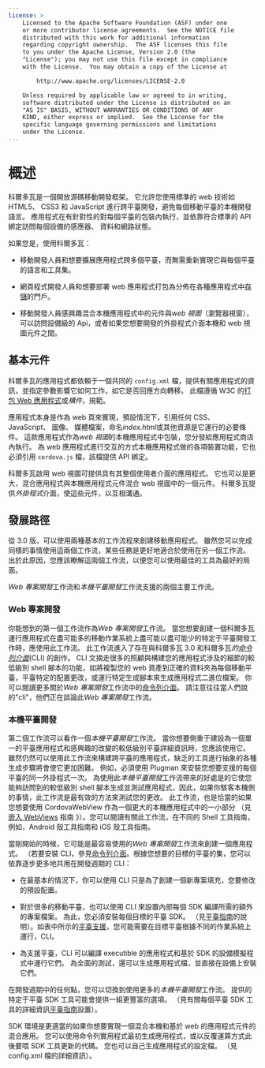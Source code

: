 ```yaml
---
license: >
    Licensed to the Apache Software Foundation (ASF) under one
    or more contributor license agreements.  See the NOTICE file
    distributed with this work for additional information
    regarding copyright ownership.  The ASF licenses this file
    to you under the Apache License, Version 2.0 (the
    "License"); you may not use this file except in compliance
    with the License.  You may obtain a copy of the License at

        http://www.apache.org/licenses/LICENSE-2.0

    Unless required by applicable law or agreed to in writing,
    software distributed under the License is distributed on an
    "AS IS" BASIS, WITHOUT WARRANTIES OR CONDITIONS OF ANY
    KIND, either express or implied.  See the License for the
    specific language governing permissions and limitations
    under the License.
---
```


# 概述

科爾多瓦是一個開放源碼移動開發框架。 它允許您使用標準的 web 技術如 HTML5、 CSS3 和 JavaScript 進行跨平臺開發，避免每個移動平臺的本機開發語言。 應用程式在有針對性的對每個平臺的包裝內執行，並依靠符合標準的 API 綁定訪問每個設備的感應器、 資料和網路狀態。

如果您是，使用科爾多瓦：

*   移動開發人員和想要擴展應用程式跨多個平臺，而無需重新實現它與每個平臺的語言和工具集。

*   網頁程式開發人員和想要部署 web 應用程式打包為分佈在各種應用程式中<a href="../../cordova/storage/storage.html">存儲</a>的門戶。

*   移動開發人員感興趣混合本機應用程式中的元件與*web 視圖*（瀏覽器視窗），可以訪問設備級的 Api，或者如果您想要開發的外掛程式介面本機和 web 視圖元件之間。

## 基本元件

科爾多瓦的應用程式都依賴于一個共同的 `config.xml` 檔，提供有關應用程式的資訊，並指定參數影響它如何工作，如它是否回應方向轉移。 此檔遵循 W3C 的[打包 Web 應用程式][1]或*構件*，規範。

 [1]: http://www.w3.org/TR/widgets/

應用程式本身是作為 web 頁來實現，預設情況下，引用任何 CSS、 JavaScript、 圖像、 媒體檔案，命名*index.html*或其他資源是它運行的必要條件。 這款應用程式作為*web 視圖*的本機應用程式中包裝，您分發給應用程式商店內執行。 為 web 應用程式進行交互的方式本機應用程式做的各項裝置功能，它也必須引用 `cordova.js` 檔，該檔提供 API 綁定。

科爾多瓦啟用 web 視圖可提供具有其整個使用者介面的應用程式。 它也可以是更大，混合應用程式與本機應用程式元件混合 web 視圖中的一個元件。 科爾多瓦提供*外掛程式*介面，使這些元件，以互相溝通。

## 發展路徑

從 3.0 版，可以使用兩種基本的工作流程來創建移動應用程式。 雖然您可以完成同樣的事情使用這兩個工作流，某些任務是更好地適合於使用在另一個工作流。 出於此原因，您應該瞭解這兩個工作流，以便您可以使用最佳的工具為最好的局面。

*Web 專案開發*工作流和*本機平臺開發*工作流支援的兩個主要工作流。

### Web 專案開發

你能想到的第一個工作流作為*Web 專案開發*工作流。 當您想要創建一個科爾多瓦運行應用程式在盡可能多的移動作業系統上盡可能以盡可能少的特定于平臺開發工作時，應使用此工作流。 此工作流進入了存在與科爾多瓦 3.0 和科爾多瓦*的<a href="../cli/index.html">命令列介面</a>*(CLI) 的創作。 CLI 文摘走很多的照顧與構建您的應用程式涉及的細節的較低級別 shell 腳本的功能，如將複製您的 web 資產到正確的資料夾為每個移動平臺，平臺特定的配置更改，或運行特定生成腳本來生成應用程式二進位檔案。 你可以閱讀更多關於*Web 專案開發*工作流中的<a href="../cli/index.html">命令列介面</a>。 請注意往往當人們說的"cli"，他們正在談論此*Web 專案開發*工作流。

### 本機平臺開發

第二個工作流可以看作一個*本機平臺開發*工作流。 當你想要側重于建設為一個單一的平臺應用程式和感興趣的改變的較低級別平臺詳細資訊時，您應該使用它。 雖然仍然可以使用此工作流來構建跨平臺的應用程式，缺乏的工具進行抽象的各種生成步驟將會使它更加困難。 例如，必須使用 Plugman 來安裝您想要支援的每個平臺的同一外掛程式一次。 為使用此*本機平臺開發*工作流帶來的好處是的它使您能夠訪問到的較低級別 shell 腳本生成並測試應用程式，因此，如果你駭客本機側的事情，此工作流是最有效的方法來測試您的更改。 此工作流，也是恰當的如果您想要使用 CordovaWebView 作為一個更大的本機應用程式中的一小部分 （見<a href="../hybrid/webviews/index.html">嵌入 WebViews</a> 指南 》）。您可以閱讀有關此工作流，在不同的 Shell 工具指南，例如，Android 殼工具指南和 iOS 殼工具指南。

當剛開始的時候，它可能是最容易使用的*Web 專案開發*工作流來創建一個應用程式。 （若要安裝 CLI，參見<a href="../cli/index.html">命令列介面</a>。根據您想要的目標的平臺的集，您可以依靠逐步更多地共用在開發週期的 CLI：

*   在最基本的情況下，你可以使用 CLI 只是為了創建一個新專案填充，您要修改的預設配置。

*   對於很多的移動平臺，也可以使用 CLI 來設置內部每個 SDK 編譯所需的額外的專案檔案。 為此，您必須安裝每個目標的平臺 SDK。 （見<a href="../platforms/index.html">平臺指南</a>的說明）。如表中所示的<a href="../support/index.html">平臺支援</a>，您可能需要在目標平臺根據不同的作業系統上運行，CLI。

*   為支援平臺，CLI 可以編譯 executible 的應用程式和基於 SDK 的設備模擬程式中運行它們。 為全面的測試，還可以生成應用程式檔，並直接在設備上安裝它們。

在開發週期中的任何點，您可以切換到使用更多的*本機平臺開發*工作流。 提供的特定于平臺 SDK 工具可能會提供一組更豐富的選項。 （見有關每個平臺 SDK 工具的詳細資訊<a href="../platforms/index.html">平臺指南</a>設置）。

SDK 環境是更適當的如果你想要實現一個混合本機和基於 web 的應用程式元件的混合應用。 您可以使用命令列實用程式最初生成應用程式，或以反覆運算方式此後要喂 SDK 工具更新的代碼。 您也可以自己生成應用程式的設定檔。 （見 config.xml 檔的詳細資訊）。